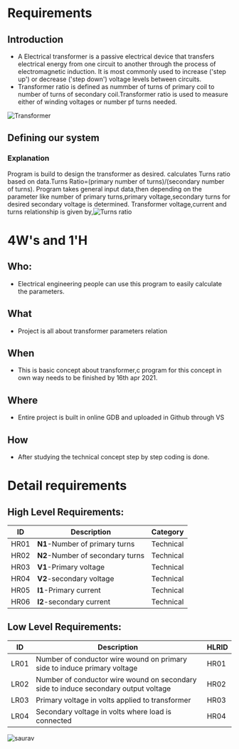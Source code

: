 # Requirements
## Introduction
* A Electrical transformer is a passive electrical device that transfers electrical energy from one circuit to another through the process of electromagnetic induction. It is most commonly used to increase ('step up') or decrease ('step down') voltage levels between circuits.
* Transformer ratio is defined as nummber of turns of primary coil to number of turns of secondary coil.Transformer ratio is used to measure either of winding voltages or number pf turns needed.


![Transformer](https://learnabout-electronics.org/ac_theory/images/tranformer-basic.jpg) 
## Defining our system
### Explanation
Program is build to design the transformer as desired.
calculates Turns ratio based on data.Turns Ratio=(primary number of turns)/(secondary number of turns).
Program takes general input data,then depending on the parameter like number of primary turns,primary voltage,secondary turns for desired secondary voltage is determined.
Transformer voltage,current and turns relationship is given by,![Turns ratio](https://qph.fs.quoracdn.net/main-qimg-02b05af4d7ebccd5c3d5e8c480884b43.webp)

# 4W&#39;s and 1&#39;H

## Who:
* Electrical engineering people can use this program to easily calculate the parameters.

## What
* Project is all about transformer parameters relation

## When
* This is basic concept about transformer,c program for this concept in own way needs to be finished by 16th apr 2021.
## Where
* Entire project is built in online GDB and uploaded in Github through VS
## How
* After studying the technical concept step by step coding is done.

# Detail requirements
## High Level Requirements: 
| ID | Description | Category | 
| ---- | ----- | ------- | 
|HR01| **N1**-Number of primary turns| Technical|
HR02| **N2**-Number of secondary turns| Technical|
|HR03| **V1**-Primary voltage| Technical|
|HR04| **V2**-secondary voltage| Technical|
|HR05| **I1**-Primary current| Technical|
|HR06| **I2**-secondary current| Technical|
## Low Level Requirements: 
| ID | Description | HLRID | 
| ---- | ----- | ------- | 
|LR01| Number of conductor wire wound on primary side to induce primary voltage|HR01|
|LR02|Number of conductor wire wound on secondary side to induce secondary output voltage|HR02|
|LR03|Primary voltage in volts applied to transformer|HR03|
|LR04|Secondary voltage in volts where load is connected|HR04|
![saurav]()